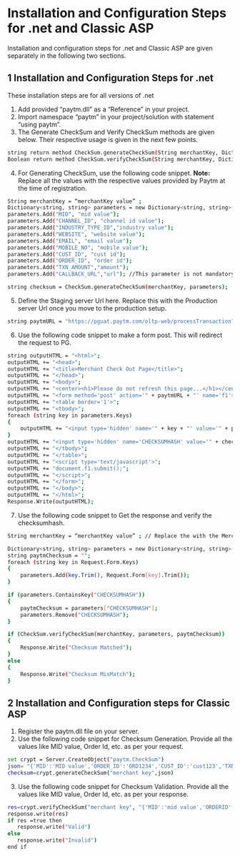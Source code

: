 # Installation and Configuration Steps for .net and Classic ASP

Installation and configuration steps for .net and Classic ASP are given separately in the following two sections.

## 1 Installation and Configuration Steps for .net

These installation steps are for all versions of .net

1. Add provided “paytm.dll” as a “Reference” in your project.
2. Import namespace “paytm” in your project/solution with statement “using paytm”.
3. The Generate CheckSum and Verify CheckSum methods are given below. Their respective usage is given in the next few points.

 ```sh
 string return method CheckSum.generateCheckSum(String merchantKey, Dictionary<String, String> parameters)
 Boolean return method CheckSum.verifyCheckSum(String merchantKey, Dictionary<String, String> parameters, String checkSum)
 ```
4. For Generating CheckSum, use the following code snippet. **Note:** Replace all the values with the respective values provided by Paytm at the time of registration.
 ```sh
 String merchantKey = “merchantKey value” ;
 Dictionary<string, string> parameters = new Dictionary<string, string>();
 parameters.Add("MID", "mid value");
 parameters.Add("CHANNEL_ID", "channel id value");
 parameters.Add("INDUSTRY_TYPE_ID","industry value");
 parameters.Add("WEBSITE", "website value");
 parameters.Add("EMAIL", "email value");
 parameters.Add("MOBILE_NO", "mobile value");
 parameters.Add("CUST_ID", "cust id");
 parameters.Add("ORDER_ID", "order id");
 parameters.Add("TXN_AMOUNT","amount");
 parameters.Add("CALLBACK_URL","url"); //This parameter is not mandatory. Use this to pass the callback url dynamically.
 
 string checksum = CheckSum.generateCheckSum(merchantKey, parameters);
 ```
5. Define the Staging server Url here. Replace this with the Production server Url once you move to the production setup.
 ```sh
 string paytmURL = "https://pguat.paytm.com/oltp-web/processTransaction?orderid=" + orderid;
 ```

6. Use the following code snippet to make a form post. This will redirect the request to PG.
 ```sh
 string outputHTML = "<html>";
 outputHTML += "<head>";
 outputHTML += "<title>Merchant Check Out Page</title>";
 outputHTML += "</head>";
 outputHTML += "<body>";
 outputHTML += "<center><h1>Please do not refresh this page...</h1></center>";
 outputHTML += "<form method='post' action='" + paytmURL + "' name='f1'>";
 outputHTML += "<table border='1'>";
 outputHTML += "<tbody>";
 foreach (string key in parameters.Keys)
 {
     outputHTML += "<input type='hidden' name='" + key + "' value='" + parameters[key] + "'>";
 }
 outputHTML += "<input type='hidden' name='CHECKSUMHASH' value='" + checksum + "'>";
 outputHTML += "</tbody>";
 outputHTML += "</table>";
 outputHTML += "<script type='text/javascript'>";
 outputHTML += "document.f1.submit();";
 outputHTML += "</script>";
 outputHTML += "</form>";
 outputHTML += "</body>";
 outputHTML += "</html>";
 Response.Write(outputHTML);
 ```
7. Use the following code snippet to Get the response and verify the checksumhash. 
 ```sh
 String merchantKey = “merchantKey value” ; // Replace the with the Merchant Key provided by Paytm at the time of registration.

 Dictionary<string, string> parameters = new Dictionary<string, string>();
 string paytmChecksum = "";
 foreach (string key in Request.Form.Keys)
 {
     parameters.Add(key.Trim(), Request.Form[key].Trim());
 }

 if (parameters.ContainsKey("CHECKSUMHASH"))
 {
     paytmChecksum = parameters["CHECKSUMHASH"];
     parameters.Remove("CHECKSUMHASH");
 }

 if (CheckSum.verifyCheckSum(merchantKey, parameters, paytmChecksum))
 {
     Response.Write("Checksum Matched");
 }
 else
 {
     Response.Write("Checksum MisMatch");
 }
 ```

## 2 Installation and Configuration steps for Classic ASP

1. Register the paytm.dll file on your server.
2. Use the following code snippet for Checksum Generation. Provide all the values like MID value, Order Id, etc. as per your request.

 ```sh
 set crypt = Server.CreateObject("paytm.CheckSum")
 json= "{'MID':'MID value','ORDER_ID':'ORD1234','CUST_ID':'cust123','TXN_AMOUNT':'10','CHANNEL_ID':'WEB','INDUSTRY_TYPE_ID':'Retail','WEBSITE':'worldpressplg'}"
 checksum=crypt.generateCheckSum("merchant key",json)
 ```

3. Use the following code snippet for Checksum Validation. Provide all the values like MID value, Order Id, etc. as per your response.

 ```sh
 res=crypt.verifyCheckSum("merchant key", "{'MID':'mid value','ORDERID':'32109259','TXNAMOUNT':'10','CURRENCY':'INR','TXNID':'txn id value','BANKTXNID':'bank txn id','STATUS':'TXN_SUCCESS','RESPCODE':'01','RESPMSG':'Txn Successful.','TXNDATE':'2015-01-03 14:53:32.0','GATEWAYNAME':'WALLET','BANKNAME':'','PAYMENTMODE':'PPI'}", "CHECKSUMHASH value")
 response.write(res)
 if res =true then
	response.write("Valid")
 else
	response.write("Invalid")
 end if
 ```

